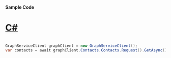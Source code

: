 #### Sample Code
# [C#](#tab/Csharp)

```C#

GraphServiceClient graphClient = new GraphServiceClient();
var contacts = await graphClient.Contacts.Contacts.Request().GetAsync();

```